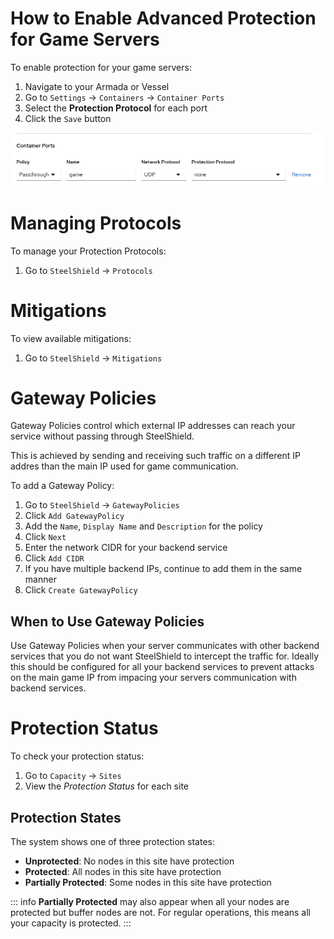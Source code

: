 # How to Enable Advanced Protection for Game Servers

To enable protection for your game servers:

1. Navigate to your Armada or Vessel
2. Go to `Settings` → `Containers` → `Container Ports`
3. Select the **Protection Protocol** for each port
4. Click the `Save` button

![Screenshot of the Container Ports settings page showing how to select a Protection Protocol for each port.](images/ports.png)

# Managing Protocols

To manage your Protection Protocols:

1. Go to `SteelShield` → `Protocols`

# Mitigations

To view available mitigations:

1. Go to `SteelShield` → `Mitigations`

# Gateway Policies

Gateway Policies control which external IP addresses can reach your service without passing through SteelShield.

This is achieved by sending and receiving such traffic on a different IP addres than the main IP used for game communication.

To add a Gateway Policy:

1. Go to `SteelShield` → `GatewayPolicies`
2. Click `Add GatewayPolicy`
3. Add the `Name`, `Display Name` and `Description` for the policy
4. Click `Next`
5. Enter the network CIDR for your backend service
6. Click `Add CIDR`
7. If you have multiple backend IPs, continue to add them in the same manner
8. Click `Create GatewayPolicy`

## When to Use Gateway Policies

Use Gateway Policies when your server communicates with other backend services that you do not want SteelShield to intercept the traffic for. Ideally this should be configured for all your backend services to prevent attacks on the main game IP from impacing your servers communication with backend services.

# Protection Status

To check your protection status:

1. Go to `Capacity` → `Sites`
2. View the *Protection Status* for each site

## Protection States

The system shows one of three protection states:

- **Unprotected**: No nodes in this site have protection
- **Protected**: All nodes in this site have protection  
- **Partially Protected**: Some nodes in this site have protection

::: info
**Partially Protected** may also appear when all your nodes are protected but buffer nodes are not. For regular operations, this means all your capacity is protected.
:::
